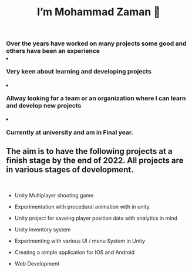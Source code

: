 <h1 align="center"> I’m Mohammad Zaman 👋 </H1>

<br>

<h3> Over the years have worked on many projects some good and others have been an experience </h3.

* Very keen about learning and developing projects

* Allway looking for a team or an organization where I can learn and develop new projects

* Currently at university and am in Final year. 


<h2> The aim is to have the following projects at a finish stage by the end of 2022. All projects are in various stages of development. </h2>
<br>

* Unity Multiplayer shooting game.

* Experimentation with procedural animation with in unity. 

* Unity project for saveing player position data with analytics in mind

* Unity inventory system

* Experimenting with various UI / menu System in Unity 

* Creating a simple application for IOS and Android
 
* Web Development
